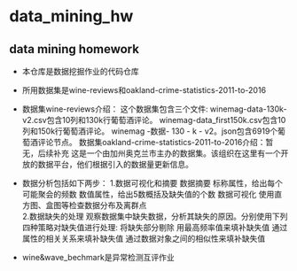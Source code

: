 # data_mining_hw
## data mining homework
* 本仓库是数据挖掘作业的代码仓库
* 所用数据集是wine-reviews和oakland-crime-statistics-2011-to-2016
* 数据集wine-reviews介绍：
这个数据集包含三个文件:
winemag-data-130k-v2.csv包含10列和130k行葡萄酒评论。
winemag-data_first150k.csv包含10列和150k行葡萄酒评论。
winemag -数据- 130 - k - v2。json包含6919个葡萄酒评论节点。
数据集oakland-crime-statistics-2011-to-2016介绍：暂无，后续补充
这是一个由加州奥克兰市主办的数据集。该组织在这里有一个开放的数据平台，他们根据引入的数据量更新信息。
* 数据分析包括如下两步：
 1.数据可视化和摘要
 数据摘要
      标称属性，给出每个可能聚会的频数
      数值属性，给出5数概括及缺失值的个数
 数据可视化
      使用直方图、盒图等检查数据分布及离群点   
  2.数据缺失的处理
观察数据集中缺失数据，分析其缺失的原因。分别使用下列四种策略对缺失值进行处理:
将缺失部分剔除
用最高频率值来填补缺失值
通过属性的相关关系来填补缺失值
通过数据对象之间的相似性来填补缺失值

* wine&wave_bechmark是异常检测互评作业
